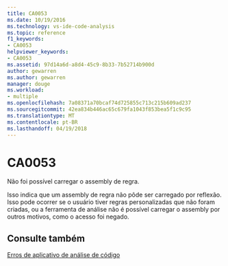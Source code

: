 ```yaml
---
title: CA0053
ms.date: 10/19/2016
ms.technology: vs-ide-code-analysis
ms.topic: reference
f1_keywords:
- CA0053
helpviewer_keywords:
- CA0053
ms.assetid: 97d14a6d-a8d4-45c9-8b33-7b52714b900d
author: gewarren
ms.author: gewarren
manager: douge
ms.workload:
- multiple
ms.openlocfilehash: 7a08371a70bcaf74d725855c713c215b609ad237
ms.sourcegitcommit: 42ea834b446ac65c679fa1043f853bea5f1c9c95
ms.translationtype: MT
ms.contentlocale: pt-BR
ms.lasthandoff: 04/19/2018
---
```

# <a name="ca0053"></a>CA0053
Não foi possível carregar o assembly de regra.

 Isso indica que um assembly de regra não pôde ser carregado por reflexão. Isso pode ocorrer se o usuário tiver regras personalizadas que não foram criadas, ou a ferramenta de análise não é possível carregar o assembly por outros motivos, como o acesso foi negado.

## <a name="see-also"></a>Consulte também
 [Erros de aplicativo de análise de código](../code-quality/code-analysis-application-errors.md)
